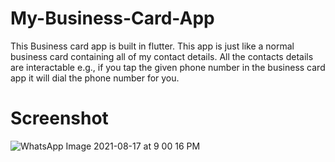 # My-Business-Card-App
 This Business card app is built in flutter. This app is just like a normal business card containing all of my contact details. All the contacts details are interactable e.g., if you tap the given phone number in the business card app it will dial the phone number for you.

# Screenshot
![WhatsApp Image 2021-08-17 at 9 00 16 PM](https://user-images.githubusercontent.com/81378260/129760589-5d4abd9f-d403-4317-a997-6aa42e0975d1.jpeg)
